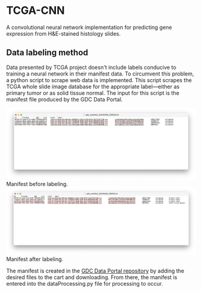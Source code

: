 # TCGA-CNN
A convolutional neural network implementation for predicting gene expression from H&amp;E-stained histology slides.

## Data labeling method

Data presented by TCGA project doesn't include labels conducive to training a neural network in their manifest data.
To circumvent this problem, a python script to scrape web data is implemented. This script scrapes the TCGA whole slide
image database for the appropriate label—either as primary tumor or as solid tissue normal. The input for this script
is the manifest file produced by the GDC Data Portal.

![Alt text](images/exampleManifestBeforeLabeling.png "Manifest before labeling")
Manifest before labeling.
![Alt text](images/exampleManifesetAfterLabeling.png "Manifest after labeling")
Manifest after labeling.

The manifest is created in the [GDC Data Portal repository](https://portal.gdc.cancer.gov/repository) by adding the
desired files to the cart and downloading. From there, the manifest is entered into the dataProcessing.py file for
processing to occur.

